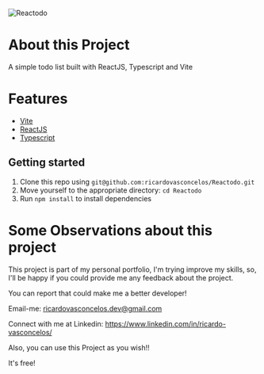 

</br>
<img src="https://user-images.githubusercontent.com/61828136/180624546-95fcd3c0-a14d-4a89-b8ce-3cce284c5bec.png" title="Reactodo" />
</br>

# About this Project
A simple todo list built with ReactJS, Typescript and Vite

# Features
- <a href="https://vitejs.dev/">Vite</a>
- <a href="https://pt-br.reactjs.org/">ReactJS</a>
- <a href="https://www.typescriptlang.org/">Typescript</a>

## Getting started

1. Clone this repo using `git@github.com:ricardovasconcelos/Reactodo.git`
2. Move yourself to the appropriate directory: `cd Reactodo`<br />
3. Run `npm install` to install dependencies<br />

# Some Observations about this project
This project is part of my personal portfolio, I'm trying improve my skills, so, I'll be happy if you could provide me any feedback about the project.

You can report that could make me a better developer!

Email-me: ricardovasconcelos.dev@gmail.com

Connect with me at Linkedin: https://www.linkedin.com/in/ricardo-vasconcelos/

Also, you can use this Project as you wish!!

It's free!

